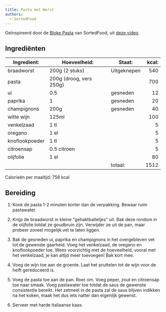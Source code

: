 ```yaml
---
title: Pasta met Worst
authors:
  - SortedFood
---
```


Geïnspireerd door de [Bloke Pasta](https://sortedfood.com/recipe/12543) van SortedFood, uit [deze video](https://www.youtube.com/watch?v=PQiO1wgv94k).

## Ingrediënten

| Ingredient:    | Hoeveelheid:            | Staat:      | kcal: |
| -------------- | ----------------------- | ----------- | ----: |
| braadworst     | 200g (2 stuks)          | Uitgeknepen |   540 |
| pasta          | 200g (droog, vers 250g) |             |   700 |
| ui             | 0.5                     | gesneden    |    12 |
| paprika        | 1                       | gesneden    |    20 |
| champignons    | 200g                    | gesneden    |    40 |
| witte wijn     | 125ml                   |             |   100 |
| venkelzaad     | 1 tl                    |             |     5 |
| oregano        | 1 el                    |             |     5 |
| knoflookpoeder | 1 tl                    |             |     5 |
| citroensap     | 0.5 citroen             |             |     5 |
| olijfolie      | 1 el                    |             |    80 |
|                |                         | totaal:     |  1512 |

Calorieën per maaltijd: 756 kcal

## Bereiding

1. Kook de pasta 1-2 minuten korter dan de verpakking. Bewaar ruim pastawater.

1. Knijp de braadworst in kleine "gehaktballetjes" uit. Bak deze rondom in de olijfolie totdat ze goudbruin zijn. Verwijder ze uit de pan, maar probeer zoveel mogelijk vet te laten liggen.

1. Bak de gesneden ui, paprika en champignons in het overgebleven vet tot de gewenste gaarheid. Voeg het venkelzaad, de oregano en knoflookpoeder toe. Wees voorzichtig met de hoeveelheid, vooral met het venkelzaad, je kan altijd meer toevoegen! Bak kort mee.

1. Voeg de wijn toe aan de groente. Laat het pruttelen tot de wijn voor de helft gereduceerd is.

1. Voeg de pasta toe aan de pan. Roer om. Voeg peper, zout en citroensap toe naar smaak. Voeg pastawater toe totdat de saus de gewenste consistentie bereikt. Het zetmeel in de pasta zal de saus blijven indikken na het koken, maak het dus iets natter dan eigenlijk gewenst.

1. Serveer met harde italiaanse kaas.
